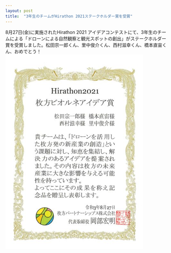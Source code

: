 ```yaml
---
layout: post
title:  "3年生のチームがHirathon 2021ステークホルダー賞を受賞"
---
```


8月27日(金)に実施されたHirathon 2021 アイデアコンテストにて、3年生のチームによる「ドローンによる自然観察と観光スポットの創出」がステークホルダー賞を受賞しました。松田宗一郎くん、里中俊介くん、西村滋幸くん、橋本直宙くん、おめでとう！
<img src="/assets/images/post/2021-11-04-Hirathon2021Award.jpg">